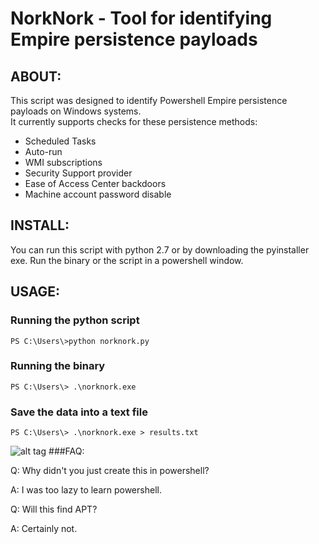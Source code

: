 # NorkNork - Tool for identifying Empire persistence payloads

## ABOUT:
This script was designed to identify Powershell Empire persistence payloads on Windows systems.  
It currently supports checks for these persistence methods:
- Scheduled Tasks
- Auto-run
- WMI subscriptions
- Security Support provider
- Ease of Access Center backdoors
- Machine account password disable


## INSTALL:

You can run this script with python 2.7 or by downloading the pyinstaller exe.  Run the binary or the script in a powershell window. 

## USAGE:

### Running the python script
```
PS C:\Users\>python norknork.py
```
### Running the binary
```
PS C:\Users\> .\norknork.exe
```
### Save the data into a text file
```
PS C:\Users\> .\norknork.exe > results.txt

```
![alt tag](https://github.com/n00py/NorkNork/blob/master/norknork.png)
###FAQ:

Q: Why didn't you just create this in powershell?

A: I was too lazy to learn powershell. 

Q: Will this find APT?

A: Certainly not. 
